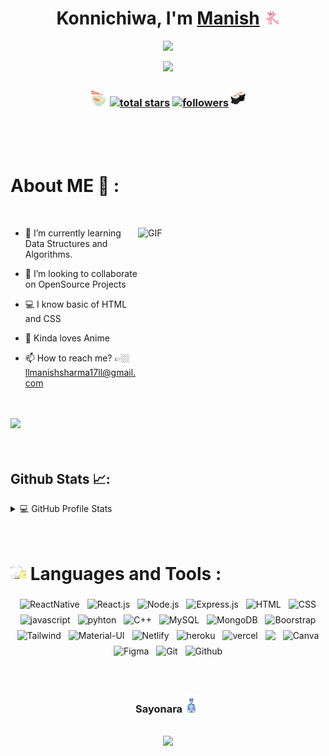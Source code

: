 <!-- 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 -->

<div align="center">
   <h1>Konnichiwa, I'm <a href="https://www.linkedin.com/in/manish-sharma-2a6778212/">Manish</a> <img src="gif1.gif" width="25px"> </h1>
   
   
   <img src="https://media1.giphy.com/media/37Md3lHS7s6k2tHIp7/giphy.gif"> 
</div>

<p align="center">
<img src="https://readme-typing-svg.herokuapp.com?font=Fira+Code&pause=1000&width=435&lines=Always+learning+new+things;Full+stack+web+developer&center=true&width=440&height=45&Center=true&size=22&pause=1000">
</p>

<div align="center">
<h3><img src="gif2.gif" width="30px">  <a href="https://github.com/Manish-XD?tab=repositories&sort=stargazers">
    <img alt="total stars" title="Total stars on GitHub" src="https://custom-icon-badges.herokuapp.com/github/stars/Manish-XD?color=55960c&style=for-the-badge&labelColor=488207&logo=star"/></a>
  <a href="https://github.com/Manish-XD?tab=followers">
    <img alt="followers" title="Follow me on Github" src="https://custom-icon-badges.herokuapp.com/github/followers/Manish-XD?color=61F727&labelColor=1155ba&style=for-the-badge&logo=person-add&label=Follow&logoColor=white"/></a><img src="gif3.gif" width="30"></h3>
</div>

<br/>
<br/>
<br/>

<h1>About ME 💬 :</h1>

<br />
<div>
    
<img align="right" height="250px" width="300px" alt="GIF" src="https://c.tenor.com/waCiJuYgAEAAAAAC/gojo-satoru.gif" />

-   🌱 I’m currently learning Data Structures and Algorithms.

-   👯 I’m looking to collaborate on OpenSource Projects
-   💻 I know basic of HTML and CSS

-   🦋 Kinda loves Anime

-   📫 How to reach me? 👉🏼 llmanishsharma17ll@gmail.com
<br/>
<br/>
<a>
<img src="https://github.com/Manish-XD/github-stats/blob/master/generated/overview.svg">
</a>
</div>

<br/>
<br/>
<h2>Github Stats 📈:</h2>
<details> 
  <summary>💻 GitHub Profile Stats</summary>
  <br/>
    <a href="https://github.com/anuraghazra/github-readme-stats"> 
    <img  src="https://github-readme-stats.vercel.app/api?username=Manish-XD&&show_icons=true&theme=radical"/>
  </a>
  <a href="https://github.com/anuraghazra/github-readme-stats"><img alt="Manish-XD's Top Languages" src="https://github-readme-stats.vercel.app/api/top-langs/?username=Manish-XD&layout=compact&theme=react&hide_border=true&bg_color=1F222E&title_color=F85D7F&icon_color=F8D866&hide=Jupyter%20Notebook" height="192px"/></a>
  <br/>
  <b>Note:</b> Top languages is only a metric of the languages my public code consists of and doesn't reflect experience or skill level.
</details>

<br/>
<br/>

<h1><img src="gif4.gif" width="25px"> Languages and Tools :</h1>

<p align="center">
   <img src="https://img.shields.io/badge/React_Native-20232A?style=for-the-badge&logo=react&logoColor=61DAFB"  alt="ReactNative" style="vertical-align:top; margin:4px" > 
  <img src = "https://img.shields.io/badge/React-20232A?style=for-the-badge&logo=react&logoColor=61DAFB"  alt="React.js" style="vertical-align:top; margin:4px" > 
  <img src = "https://img.shields.io/badge/Node.js-43853D?style=for-the-badge&logo=node.js&logoColor=white"  alt="Node.js" style="vertical-align:top; margin:4px" >
  <img src = "https://img.shields.io/badge/Express.js-404D59?style=for-the-badge"  alt="Express.js" style="vertical-align:top; margin:4px" >
  <img src = "https://img.shields.io/badge/HTML5-E34F26?style=for-the-badge&logo=html5&logoColor=white"  alt="HTML" style="vertical-align:top; margin:4px" >
  <img src = "https://img.shields.io/badge/CSS3-1572B6?style=for-the-badge&logo=css3&logoColor=white"  alt="CSS" style="vertical-align:top; margin:4px" >
  <img src = "https://img.shields.io/badge/JavaScript-F7DF1E?style=for-the-badge&logo=javascript&logoColor=black"  alt="javascript" style="vertical-align:top; margin:4px" >
  <img src = "https://img.shields.io/badge/Python-FFD43B?style=for-the-badge&logo=python&logoColor=darkgreen"  alt="pyhton" style="vertical-align:top; margin:4px" >
  <img src = "https://img.shields.io/badge/C%2B%2B-00599C?style=for-the-badge&logo=c%2B%2B&logoColor=white"  alt="C++" style="vertical-align:top; margin:4px" >
  <img src = "https://img.shields.io/badge/MySQL-00000F?style=for-the-badge&logo=mysql&logoColor=white"  alt="MySQL" style="vertical-align:top; margin:4px" >
  <img src = "https://img.shields.io/badge/MongoDB-4EA94B?style=for-the-badge&logo=mongodb&logoColor=white"  alt="MongoDB" style="vertical-align:top; margin:4px" >
  <img src = "https://img.shields.io/badge/Bootstrap-563D7C?style=for-the-badge&logo=bootstrap&logoColor=white"  alt="Boorstrap" style="vertical-align:top; margin:4px" >
  <img src = "https://img.shields.io/badge/Tailwind_CSS-38B2AC?style=for-the-badge&logo=tailwind-css&logoColor=white"  alt="Tailwind" style="vertical-align:top; margin:4px" >
  <img src = "https://img.shields.io/badge/Material--UI-0081CB?style=for-the-badge&logo=material-ui&logoColor=white"  alt="Material-UI" style="vertical-align:top; margin:4px" > 
   <img src = "https://img.shields.io/badge/Netlify-00C7B7?style=for-the-badge&logo=netlify&logoColor=white"  alt="Netlify" style="vertical-align:top; margin:4px" >
   <img src = "https://img.shields.io/badge/Heroku-430098?style=for-the-badge&logo=heroku&logoColor=white"  alt="heroku" style="vertical-align:top; margin:4px" >
   <img src = "https://img.shields.io/badge/Vercel-000000?style=for-the-badge&logo=vercel&logoColor=white"  alt="vercel" style="vertical-align:top; margin:4px" >
  <img src = "https://img.shields.io/badge/Adobe%20Illustrator-FF9A00?style=for-the-badge&logo=adobe%20illustrator&logoColor=white" style="vertical-align:top; margin:4px" > 
  <img src = "https://img.shields.io/badge/Canva-%2300C4CC.svg?&style=for-the-badge&logo=Canva&logoColor=white"  alt="Canva" style="vertical-align:top; margin:4px" > 
  <img src = "https://img.shields.io/badge/Figma-F24E1E?style=for-the-badge&logo=figma&logoColor=white"  alt="Figma" style="vertical-align:top; margin:4px" >
  <img src = "https://img.shields.io/badge/GIT-E44C30?style=for-the-badge&logo=git&logoColor=white"  alt="Git" style="vertical-align:top; margin:4px" >
  <img src = "https://img.shields.io/badge/GitHub-100000?style=for-the-badge&logo=github&logoColor=white"  alt="Github" style="vertical-align:top; margin:4px" >

<br/>
<br/>
<h1></h1>
<div align="center">
<h3 >Sayonara <img src="gif5.gif"></h3>
<br/>
<img src="https://media1.giphy.com/media/Q7pmmDVQ6AixW/giphy.gif?cid=ecf05e475ywvpqc4voqgvl1wz5i3q90wq1k9bqzjup54084n&rid=giphy.gif&ct=g">
</div>

